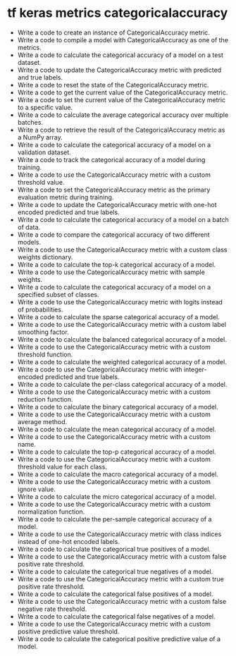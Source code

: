 # tf keras metrics categoricalaccuracy

- Write a code to create an instance of CategoricalAccuracy metric.
- Write a code to compile a model with CategoricalAccuracy as one of the metrics.
- Write a code to calculate the categorical accuracy of a model on a test dataset.
- Write a code to update the CategoricalAccuracy metric with predicted and true labels.
- Write a code to reset the state of the CategoricalAccuracy metric.
- Write a code to get the current value of the CategoricalAccuracy metric.
- Write a code to set the current value of the CategoricalAccuracy metric to a specific value.
- Write a code to calculate the average categorical accuracy over multiple batches.
- Write a code to retrieve the result of the CategoricalAccuracy metric as a NumPy array.
- Write a code to calculate the categorical accuracy of a model on a validation dataset.
- Write a code to track the categorical accuracy of a model during training.
- Write a code to use the CategoricalAccuracy metric with a custom threshold value.
- Write a code to set the CategoricalAccuracy metric as the primary evaluation metric during training.
- Write a code to update the CategoricalAccuracy metric with one-hot encoded predicted and true labels.
- Write a code to calculate the categorical accuracy of a model on a batch of data.
- Write a code to compare the categorical accuracy of two different models.
- Write a code to use the CategoricalAccuracy metric with a custom class weights dictionary.
- Write a code to calculate the top-k categorical accuracy of a model.
- Write a code to use the CategoricalAccuracy metric with sample weights.
- Write a code to calculate the categorical accuracy of a model on a specified subset of classes.
- Write a code to use the CategoricalAccuracy metric with logits instead of probabilities.
- Write a code to calculate the sparse categorical accuracy of a model.
- Write a code to use the CategoricalAccuracy metric with a custom label smoothing factor.
- Write a code to calculate the balanced categorical accuracy of a model.
- Write a code to use the CategoricalAccuracy metric with a custom threshold function.
- Write a code to calculate the weighted categorical accuracy of a model.
- Write a code to use the CategoricalAccuracy metric with integer-encoded predicted and true labels.
- Write a code to calculate the per-class categorical accuracy of a model.
- Write a code to use the CategoricalAccuracy metric with a custom reduction function.
- Write a code to calculate the binary categorical accuracy of a model.
- Write a code to use the CategoricalAccuracy metric with a custom average method.
- Write a code to calculate the mean categorical accuracy of a model.
- Write a code to use the CategoricalAccuracy metric with a custom name.
- Write a code to calculate the top-p categorical accuracy of a model.
- Write a code to use the CategoricalAccuracy metric with a custom threshold value for each class.
- Write a code to calculate the macro categorical accuracy of a model.
- Write a code to use the CategoricalAccuracy metric with a custom ignore value.
- Write a code to calculate the micro categorical accuracy of a model.
- Write a code to use the CategoricalAccuracy metric with a custom normalization function.
- Write a code to calculate the per-sample categorical accuracy of a model.
- Write a code to use the CategoricalAccuracy metric with class indices instead of one-hot encoded labels.
- Write a code to calculate the categorical true positives of a model.
- Write a code to use the CategoricalAccuracy metric with a custom false positive rate threshold.
- Write a code to calculate the categorical true negatives of a model.
- Write a code to use the CategoricalAccuracy metric with a custom true positive rate threshold.
- Write a code to calculate the categorical false positives of a model.
- Write a code to use the CategoricalAccuracy metric with a custom false negative rate threshold.
- Write a code to calculate the categorical false negatives of a model.
- Write a code to use the CategoricalAccuracy metric with a custom positive predictive value threshold.
- Write a code to calculate the categorical positive predictive value of a model.